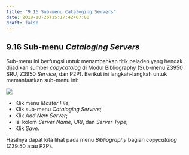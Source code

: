 ```yaml
---
title: "9.16 Sub-menu Cataloging Servers"
date: 2018-10-26T15:17:42+07:00
draft: false
---
```


## 9.16 Sub-menu _Cataloging Servers_

Sub-menu ini berfungsi untuk menambahkan titik peladen yang hendak dijadikan sumber _copycatalog_ di Modul Bibliography (Sub-menu Z3950 SRU, Z3950 _Service_, dan P2P). Berikut ini langkah-langkah untuk memanfaatkan sub-menu ini:

![](/assets/11.17_Tampilan_Menu_Cataloging_Servers.png)

* Klik menu _Master File_;
* Klik sub-menu _Cataloging Servers_;
* Klik _Add New Server_;
* Isi kolom _Server Name_, _URI_, dan _Server Type_;
* Klik _Save_.

Hasilnya dapat kita lihat pada menu _Bibliography_ bagian _copycatalog_ (Z39.50 atau P2P).